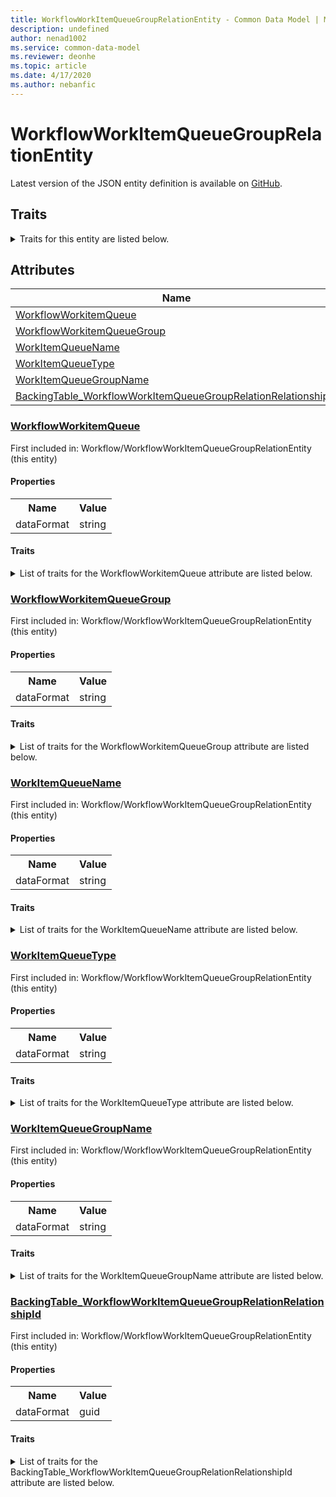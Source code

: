 ```yaml
---
title: WorkflowWorkItemQueueGroupRelationEntity - Common Data Model | Microsoft Docs
description: undefined
author: nenad1002
ms.service: common-data-model
ms.reviewer: deonhe
ms.topic: article
ms.date: 4/17/2020
ms.author: nebanfic
---
```


# WorkflowWorkItemQueueGroupRelationEntity

  
 Latest version of the JSON entity definition is available on <a href="https://github.com/Microsoft/CDM/tree/master/schemaDocuments/core/erp/Entities/System/Workflow/WorkflowWorkItemQueueGroupRelationEntity.cdm.json" target="_blank">GitHub</a>.  

## Traits

<details>
<summary>Traits for this entity are listed below.  
</summary>

**is.CDM.entityVersion**  
  <table><tr><th>Parameter</th><th>Value</th><th>Data type</th><th>Explanation</th></tr><tr><td>versionNumber</td><td>"1.0.0"</td><td>string</td><td>semantic version number of the entity</td></tr></table>

**is.application.releaseVersion**  
  <table><tr><th>Parameter</th><th>Value</th><th>Data type</th><th>Explanation</th></tr><tr><td>releaseVersion</td><td>"10.0.13.0"</td><td>string</td><td>semantic version number of the application introducing this entity</td></tr></table>

</details>

## Attributes

|Name|Description|First Included in Instance|
|---|---|---|
|[WorkflowWorkitemQueue](#WorkflowWorkitemQueue)||<a href="WorkflowWorkItemQueueGroupRelationEntity.md" target="_blank">Workflow/WorkflowWorkItemQueueGroupRelationEntity</a>|
|[WorkflowWorkitemQueueGroup](#WorkflowWorkitemQueueGroup)||<a href="WorkflowWorkItemQueueGroupRelationEntity.md" target="_blank">Workflow/WorkflowWorkItemQueueGroupRelationEntity</a>|
|[WorkItemQueueName](#WorkItemQueueName)||<a href="WorkflowWorkItemQueueGroupRelationEntity.md" target="_blank">Workflow/WorkflowWorkItemQueueGroupRelationEntity</a>|
|[WorkItemQueueType](#WorkItemQueueType)||<a href="WorkflowWorkItemQueueGroupRelationEntity.md" target="_blank">Workflow/WorkflowWorkItemQueueGroupRelationEntity</a>|
|[WorkItemQueueGroupName](#WorkItemQueueGroupName)||<a href="WorkflowWorkItemQueueGroupRelationEntity.md" target="_blank">Workflow/WorkflowWorkItemQueueGroupRelationEntity</a>|
|[BackingTable_WorkflowWorkItemQueueGroupRelationRelationshipId](#BackingTable_WorkflowWorkItemQueueGroupRelationRelationshipId)||<a href="WorkflowWorkItemQueueGroupRelationEntity.md" target="_blank">Workflow/WorkflowWorkItemQueueGroupRelationEntity</a>|

### <a href=#WorkflowWorkitemQueue name="WorkflowWorkitemQueue">WorkflowWorkitemQueue</a>

First included in: Workflow/WorkflowWorkItemQueueGroupRelationEntity (this entity)  

#### Properties

<table><tr><th>Name</th><th>Value</th></tr><tr><td>dataFormat</td><td>string</td></tr></table>

#### Traits

<details>
<summary>List of traits for the WorkflowWorkitemQueue attribute are listed below.</summary>

**is.dataFormat.character**  
**is.dataFormat.big**  
**is.dataFormat.array**  
**is.dataFormat.character**  
**is.dataFormat.array**  
</details>

### <a href=#WorkflowWorkitemQueueGroup name="WorkflowWorkitemQueueGroup">WorkflowWorkitemQueueGroup</a>

First included in: Workflow/WorkflowWorkItemQueueGroupRelationEntity (this entity)  

#### Properties

<table><tr><th>Name</th><th>Value</th></tr><tr><td>dataFormat</td><td>string</td></tr></table>

#### Traits

<details>
<summary>List of traits for the WorkflowWorkitemQueueGroup attribute are listed below.</summary>

**is.dataFormat.character**  
**is.dataFormat.big**  
**is.dataFormat.array**  
**is.dataFormat.character**  
**is.dataFormat.array**  
</details>

### <a href=#WorkItemQueueName name="WorkItemQueueName">WorkItemQueueName</a>

First included in: Workflow/WorkflowWorkItemQueueGroupRelationEntity (this entity)  

#### Properties

<table><tr><th>Name</th><th>Value</th></tr><tr><td>dataFormat</td><td>string</td></tr></table>

#### Traits

<details>
<summary>List of traits for the WorkItemQueueName attribute are listed below.</summary>

**is.dataFormat.character**  
**is.dataFormat.big**  
**is.dataFormat.array**  
**is.dataFormat.character**  
**is.dataFormat.array**  
</details>

### <a href=#WorkItemQueueType name="WorkItemQueueType">WorkItemQueueType</a>

First included in: Workflow/WorkflowWorkItemQueueGroupRelationEntity (this entity)  

#### Properties

<table><tr><th>Name</th><th>Value</th></tr><tr><td>dataFormat</td><td>string</td></tr></table>

#### Traits

<details>
<summary>List of traits for the WorkItemQueueType attribute are listed below.</summary>

**is.dataFormat.character**  
**is.dataFormat.big**  
**is.dataFormat.array**  
**is.dataFormat.character**  
**is.dataFormat.array**  
</details>

### <a href=#WorkItemQueueGroupName name="WorkItemQueueGroupName">WorkItemQueueGroupName</a>

First included in: Workflow/WorkflowWorkItemQueueGroupRelationEntity (this entity)  

#### Properties

<table><tr><th>Name</th><th>Value</th></tr><tr><td>dataFormat</td><td>string</td></tr></table>

#### Traits

<details>
<summary>List of traits for the WorkItemQueueGroupName attribute are listed below.</summary>

**is.dataFormat.character**  
**is.dataFormat.big**  
**is.dataFormat.array**  
**is.dataFormat.character**  
**is.dataFormat.array**  
</details>

### <a href=#BackingTable_WorkflowWorkItemQueueGroupRelationRelationshipId name="BackingTable_WorkflowWorkItemQueueGroupRelationRelationshipId">BackingTable_WorkflowWorkItemQueueGroupRelationRelationshipId</a>

First included in: Workflow/WorkflowWorkItemQueueGroupRelationEntity (this entity)  

#### Properties

<table><tr><th>Name</th><th>Value</th></tr><tr><td>dataFormat</td><td>guid</td></tr></table>

#### Traits

<details>
<summary>List of traits for the BackingTable_WorkflowWorkItemQueueGroupRelationRelationshipId attribute are listed below.</summary>

**is.dataFormat.character**  
**is.dataFormat.big**  
**is.dataFormat.array**  
**is.dataFormat.guid**  
**means.identity.entityId**  
**is.linkedEntity.identifier**  
Marks the attribute(s) that hold foreign key references to a linked (used as an attribute) entity. This attribute is added to the resolved entity to enumerate the referenced entities.  <table><tr><th>Parameter</th><th>Value</th><th>Data type</th><th>Explanation</th></tr><tr><td>entityReferences</td><td><table><tr><th>entityReference</th><th>attributeReference</th></tr><tr><td><a href="../../../Tables/System/Workflow/Framework/WorkflowWorkItemQueueGroupRelation.md" target="_blank">/core/erp/Tables/System/Workflow/Framework/WorkflowWorkItemQueueGroupRelation.cdm.json/WorkflowWorkItemQueueGroupRelation</a></td><td><a href="../../../Tables/System/Workflow/Framework/WorkflowWorkItemQueueGroupRelation.md#RecId" target="_blank">RecId</a></td></tr></table></td><td>entity</td><td>a reference to the constant entity holding the list of entity references</td></tr></table>

**is.dataFormat.guid**  
**is.dataFormat.character**  
**is.dataFormat.array**  
</details>

